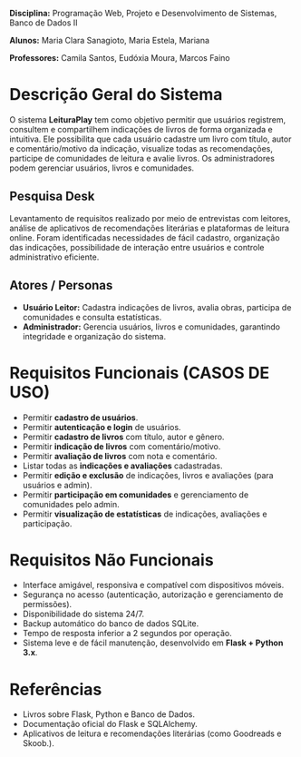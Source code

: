 **Disciplina:** Programação Web, Projeto e Desenvolvimento de Sistemas, Banco de Dados II

**Alunos:** Maria Clara Sanagioto, Maria Estela, Mariana

**Professores:** Camila Santos, Eudóxia Moura, Marcos Faino

# Descrição Geral do Sistema

O sistema **LeituraPlay** tem como objetivo permitir que usuários registrem, consultem e compartilhem indicações de livros de forma organizada e intuitiva. Ele possibilita que cada usuário cadastre um livro com título, autor e comentário/motivo da indicação, visualize todas as recomendações, participe de comunidades de leitura e avalie livros. Os administradores podem gerenciar usuários, livros e comunidades.

## Pesquisa Desk

Levantamento de requisitos realizado por meio de entrevistas com leitores, análise de aplicativos de recomendações literárias e plataformas de leitura online. Foram identificadas necessidades de fácil cadastro, organização das indicações, possibilidade de interação entre usuários e controle administrativo eficiente.

## Atores / Personas

* **Usuário Leitor:** Cadastra indicações de livros, avalia obras, participa de comunidades e consulta estatísticas.
* **Administrador:** Gerencia usuários, livros e comunidades, garantindo integridade e organização do sistema.

# Requisitos Funcionais (CASOS DE USO)

* Permitir **cadastro de usuários**.
* Permitir **autenticação e login** de usuários.
* Permitir **cadastro de livros** com título, autor e gênero.
* Permitir **indicação de livros** com comentário/motivo.
* Permitir **avaliação de livros** com nota e comentário.
* Listar todas as **indicações e avaliações** cadastradas.
* Permitir **edição e exclusão** de indicações, livros e avaliações (para usuários e admin).
* Permitir **participação em comunidades** e gerenciamento de comunidades pelo admin.
* Permitir **visualização de estatísticas** de indicações, avaliações e participação.

# Requisitos Não Funcionais

* Interface amigável, responsiva e compatível com dispositivos móveis.
* Segurança no acesso (autenticação, autorização e gerenciamento de permissões).
* Disponibilidade do sistema 24/7.
* Backup automático do banco de dados SQLite.
* Tempo de resposta inferior a 2 segundos por operação.
* Sistema leve e de fácil manutenção, desenvolvido em **Flask + Python 3.x**.

# Referências

* Livros sobre Flask, Python e Banco de Dados.
* Documentação oficial do Flask e SQLAlchemy.
* Aplicativos de leitura e recomendações literárias (como Goodreads e Skoob.).
